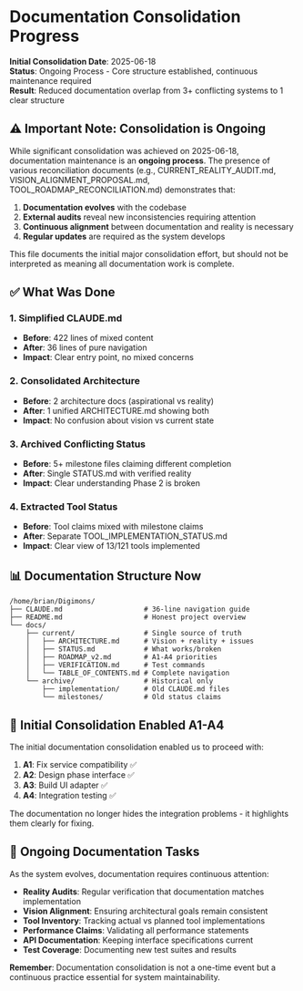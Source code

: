 # Documentation Consolidation Progress

**Initial Consolidation Date**: 2025-06-18  
**Status**: Ongoing Process - Core structure established, continuous maintenance required  
**Result**: Reduced documentation overlap from 3+ conflicting systems to 1 clear structure

## ⚠️ Important Note: Consolidation is Ongoing

While significant consolidation was achieved on 2025-06-18, documentation maintenance is an **ongoing process**. The presence of various reconciliation documents (e.g., CURRENT_REALITY_AUDIT.md, VISION_ALIGNMENT_PROPOSAL.md, TOOL_ROADMAP_RECONCILIATION.md) demonstrates that:

1. **Documentation evolves** with the codebase
2. **External audits** reveal new inconsistencies requiring attention
3. **Continuous alignment** between documentation and reality is necessary
4. **Regular updates** are required as the system develops

This file documents the initial major consolidation effort, but should not be interpreted as meaning all documentation work is complete.

## ✅ What Was Done

### 1. **Simplified CLAUDE.md**
- **Before**: 422 lines of mixed content
- **After**: 36 lines of pure navigation
- **Impact**: Clear entry point, no mixed concerns

### 2. **Consolidated Architecture**
- **Before**: 2 architecture docs (aspirational vs reality)
- **After**: 1 unified ARCHITECTURE.md showing both
- **Impact**: No confusion about vision vs current state

### 3. **Archived Conflicting Status**
- **Before**: 5+ milestone files claiming different completion
- **After**: Single STATUS.md with verified reality
- **Impact**: Clear understanding Phase 2 is broken

### 4. **Extracted Tool Status**
- **Before**: Tool claims mixed with milestone claims
- **After**: Separate TOOL_IMPLEMENTATION_STATUS.md
- **Impact**: Clear view of 13/121 tools implemented

## 📊 Documentation Structure Now

```
/home/brian/Digimons/
├── CLAUDE.md                    # 36-line navigation guide
├── README.md                    # Honest project overview
└── docs/
    ├── current/                 # Single source of truth
    │   ├── ARCHITECTURE.md      # Vision + reality + issues
    │   ├── STATUS.md            # What works/broken
    │   ├── ROADMAP_v2.md        # A1-A4 priorities
    │   ├── VERIFICATION.md      # Test commands
    │   └── TABLE_OF_CONTENTS.md # Complete navigation
    └── archive/                 # Historical only
        ├── implementation/      # Old CLAUDE.md files
        └── milestones/          # Old status claims
```

## 🎯 Initial Consolidation Enabled A1-A4

The initial documentation consolidation enabled us to proceed with:
1. **A1**: Fix service compatibility ✅
2. **A2**: Design phase interface ✅
3. **A3**: Build UI adapter ✅
4. **A4**: Integration testing ✅

The documentation no longer hides the integration problems - it highlights them clearly for fixing.

## 🔄 Ongoing Documentation Tasks

As the system evolves, documentation requires continuous attention:
- **Reality Audits**: Regular verification that documentation matches implementation
- **Vision Alignment**: Ensuring architectural goals remain consistent
- **Tool Inventory**: Tracking actual vs planned tool implementations
- **Performance Claims**: Validating all performance statements
- **API Documentation**: Keeping interface specifications current
- **Test Coverage**: Documenting new test suites and results

**Remember**: Documentation consolidation is not a one-time event but a continuous practice essential for system maintainability.